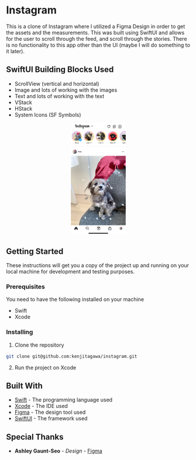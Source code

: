 # Instagram

This is a clone of Instagram where I utilized a Figma Design in order to get the assets and the measurements. This was built using SwiftUI and allows for the user to scroll through the feed, and scroll through the stories. There is no functionality to this app other than the UI (maybe I will do something to it later).

## SwiftUI Building Blocks Used

- ScrollView (vertical and horizontal)
- Image and lots of working with the images
- Text and lots of working with the text
- VStack 
- HStack
- System Icons (SF Symbols)

<p align="center">
    <img src="images/instagram_clone_screenshot.jpg" width="150">
</p>

## Getting Started

These instructions will get you a copy of the project up and running on your local machine for development and testing purposes.

### Prerequisites

You need to have the following installed on your machine

- Swift
- Xcode

### Installing

1. Clone the repository

```bash
git clone git@github.com:kenjitagawa/instagram.git
```

2. Run the project on Xcode

## Built With

* [Swift](https://developer.apple.com/swift/) - The programming language used
* [Xcode](https://developer.apple.com/xcode/) - The IDE used
* [Figma](https://www.figma.com/) - The design tool used
* [SwiftUI](https://developer.apple.com/xcode/swiftui/) - The framework used

## Special Thanks

* **Ashley Gaunt-Seo** - *Design* - [Figma](https://www.figma.com/community/file/878318142103232907/instagram-ui-kit-1-0)
